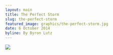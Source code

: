 ```yaml
---
layout: main
title: The Perfect Storm
slug: the-perfect-storm
featured_image: graphics/the-perfect-storm.jpg
date: 6 October 2014
byline: By Byron Lutz
---
```


<img src="{{ site.url }}/assets/images/graphics/the-perfect-storm.jpg" />
